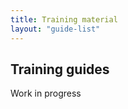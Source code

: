 ```yaml
---
title: Training material
layout: "guide-list"
---
```


<div class="row justify-content-center mt-5">
  <div class="col-lg-12">
    <h2>Training guides</h2>
    <p>
      Work in progress
    </p>
  </div>
</div>